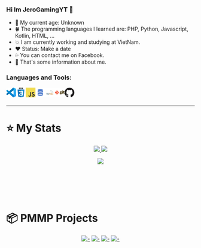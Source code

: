 ### Hi Im JeroGamingYT 👋
- 💠 My current age: Unknown
- 🍀 The programming languages I learned are: PHP, Python, Javascript, Kotlin, HTML, ...
- 💥 I am currently working and studying at VietNam.
- ❤ Status: Make a date
- 💦 You can contact me on Facebook.
- 💬 That's some information about me.

### Languages and Tools:

<img align="left" alt="Visual Studio Code" width="26px" src="https://raw.githubusercontent.com/github/explore/80688e429a7d4ef2fca1e82350fe8e3517d3494d/topics/visual-studio-code/visual-studio-code.png" />
<img align="left" alt="CSS3" width="26px" src="https://raw.githubusercontent.com/github/explore/80688e429a7d4ef2fca1e82350fe8e3517d3494d/topics/css/css.png" />
<img align="left" alt="JavaScript" width="26px" src="https://raw.githubusercontent.com/github/explore/80688e429a7d4ef2fca1e82350fe8e3517d3494d/topics/javascript/javascript.png" />
<img align="left" alt="SQL" width="26px" src="https://raw.githubusercontent.com/github/explore/80688e429a7d4ef2fca1e82350fe8e3517d3494d/topics/sql/sql.png" />
<img align="left" alt="MySQL" width="26px" src="https://raw.githubusercontent.com/github/explore/80688e429a7d4ef2fca1e82350fe8e3517d3494d/topics/mysql/mysql.png" />
<img align="left" alt="Git" width="26px" src="https://raw.githubusercontent.com/github/explore/80688e429a7d4ef2fca1e82350fe8e3517d3494d/topics/git/git.png" />
<img align="left" alt="GitHub" width="26px" src="https://raw.githubusercontent.com/github/explore/78df643247d429f6cc873026c0622819ad797942/topics/github/github.png" />

<br />
<br />

---
# :star: My Stats
<p align="center"><a href="#">
  <img src="https://github-readme-stats.vercel.app/api?username=JeroGamingYT&show_icons=true&include_all_commits=true&line_height=33&count_private=true&theme=radical" />
  <img src="https://github-readme-stats.vercel.app/api/top-langs?username=JeroGamingYT&langs_count=4&count_private=true&theme=radical" />
</a></p>
<p align="center"><a href="#">
  <img src="https://github-profile-trophy.vercel.app/?username=JeroGamingYT&margin-w=28&margin-h=15&theme=radical" />
</p></a></p>
  
<br><br><br><br>

# :package: PMMP Projects
<div align="center">
  
  [![-](https://github-readme-stats.vercel.app/api/pin/?username=JeroGamingYT&repo=LockedItem&show_owner=true&theme=radical&border_color=fff)](https://github.com/JeroGamingYT/LockedItem)
  [![-](https://github-readme-stats.vercel.app/api/pin/?username=JeroGamingYT&repo=NoAdvertisings&show_owner=true&theme=radical&border_color=fff)](https://github.com/JeroGamingYT/NoAdvertisings)
  [![-](https://github-readme-stats.vercel.app/api/pin/?username=JeroGamingYT&repo=ItemDropText&show_owner=true&theme=radical&border_color=fff)](https://github.com/JeroGamingYT/ItemDropText)
  [![-](https://github-readme-stats.vercel.app/api/pin/?username=JeroGamingYT&repo=KitEffect&show_owner=true&theme=radical&border_color=fff)](https://github.com/JeroGamingYT/KitEffect)
  
</div>
<!--
**JeroGamingYT/JeroGamingYT** is a ✨ _special_ ✨ repository because its `README.md` (this file) appears on your GitHub profile .
